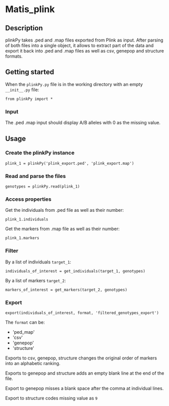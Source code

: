 # Matis_plink

## Description

plinkPy takes .ped and .map files exported from Plink as input. After parsing of both files into a single object, 
it allows to extract part of the data and export it back into .ped and .map files as well as csv, genepop and structure formats.

## Getting started

When the `plinkPy.py` file is in the working directory with an empty `__init__.py` file:
```
from plinkPy import *
```
### Input
The .ped .map input should display A/B alleles with 0 as the missing value.

## Usage

### Create the plinkPy instance
```
plink_1 = plinkPy('plink_export.ped', 'plink_export.map')
```

### Read and parse the files
```
genotypes = plinkPy.read(plink_1)
```

### Access properties
Get the individuals from .ped file as well as their number:
```
plink_1.individuals
```
Get the markers from .map file as well as their number:
```
plink_1.markers
```

### Filter
By a list of individuals `target_1`:
```
individuals_of_interest = get_individuals(target_1, genotypes)
```
By a list of markers `target_2`:
```
markers_of_interest = get_markers(target_2, genotypes)
```

### Export
```
export(individuals_of_interest, format, 'filtered_genotypes_export')
```
The `format` can be:
- 'ped_map'
- 'csv'
- 'genepop'
- 'structure'

Exports to csv, genepop, structure changes the original order of markers into an alphabetic ranking.

Exports to genepop and structure adds an empty blank line at the end of the file.

Export to genepop misses a blank space after the comma at individual lines.

Export to structure codes missing value as `9`

